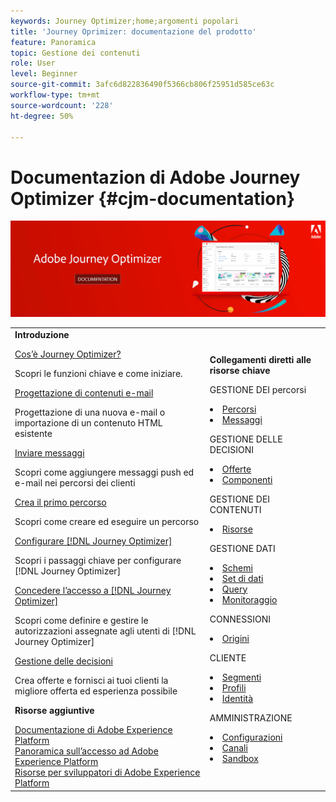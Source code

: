 ```yaml
---
keywords: Journey Optimizer;home;argomenti popolari
title: 'Journey Oprimizer: documentazione del prodotto'
feature: Panoramica
topic: Gestione dei contenuti
role: User
level: Beginner
source-git-commit: 3afc6d822836490f5366cb806f25951d585ce63c
workflow-type: tm+mt
source-wordcount: '228'
ht-degree: 50%

---
```


# Documentazion di Adobe Journey Optimizer {#cjm-documentation}

![](using/assets/do-not-localize/banner-cjm.png)


<table style="table-layout:fixed">
<tr>
  <td>
    <div><strong>Introduzione</strong>
    </div>
    <p>
    <em></em>
    <p>
    <div>
      <a href="using/get-started.md">Cos’è Journey Optimizer?</a>
    </div>
    <p>  Scopri le funzioni chiave e come iniziare.
    <p>
    <div>
      <a href="using/design-emails.md">Progettazione di contenuti e-mail</a>
    </div>
    <p>
    Progettazione di una nuova e-mail o importazione di un contenuto HTML esistente
    <p>
    <div>
      <a href="using/building-journeys/journeys-message.md">Inviare messaggi</a>
    </div>
    <p>Scopri come aggiungere messaggi push ed e-mail nei percorsi dei clienti
    <p>
    <div>
    <a href="using/building-journeys/journeys-uc.md">Crea il primo percorso</a>
    </div>
    <p>Scopri come creare ed eseguire un percorso
    <p>
    <div>
    <a href="using/configuration/get-started-configuration.md">Configurare [!DNL Journey Optimizer]</a>
    </div>
    <p>Scopri i passaggi chiave per configurare [!DNL Journey Optimizer]
    <p>
    <div>
    <a href="using/administration/permissions-overview.md">Concedere l’accesso a [!DNL Journey Optimizer]</a>
    </div>
    <p>Scopri come definire e gestire le autorizzazioni assegnate agli utenti di [!DNL Journey Optimizer]
    <p>
    <div>
    <a href="using/offers/get-started/starting-offer-decisioning.md">Gestione delle decisioni</a>
    </div>
    <p>Crea offerte e fornisci ai tuoi clienti la migliore offerta ed esperienza possibile
    <p>
    <p>
    <div><strong>Risorse aggiuntive</strong>
    </div>
    <p>
    <p>
    <div>
      <a href="https://experienceleague.adobe.com/docs/experience-platform/landing/home.html?lang=it">Documentazione di Adobe Experience Platform</a>
    </div>
      <div>
      <a href="https://experienceleague.adobe.com/docs/experience-platform/access-control/home.html?lang=it">Panoramica sull’accesso ad Adobe Experience Platform</a>
    </div>
      <div>
      <a href="https://www.adobe.com/it/experience-platform/documentation-and-developer-resources.html">Risorse per sviluppatori di Adobe Experience Platform</a>
    </div>
  </td>
   <td>
   <div><strong>Collegamenti diretti alle risorse chiave</strong>
    </div>
    <p>
    <em></em>
    <p>
    <p>GESTIONE DEI percorsi</p>
    <li>
      <a href="using/building-journeys/journey-gs.md">Percorsi</a>
    </li>
    <li>
      <a href="using/create-message.md">Messaggi</a>
    </li>
    <p>
    <p>GESTIONE DELLE DECISIONI</p>
    <li>
      <a href="using/offers/get-started/starting-offer-decisioning.md">Offerte</a>
    </li>
     <li>
      <a href="using/offers/offer-library/key-steps.md">Componenti</a>
    </li>
    <p>
    <p>GESTIONE DEI CONTENUTI</p>
    <li>
      <a href="using/assets-essentials.md">Risorse</a>
    </li>
    <p>
    <p>GESTIONE DATI</p>
    <li>
      <a href="https://experienceleague.adobe.com/docs/experience-platform/xdm/tutorials/create-schema-ui.html?lang=it">Schemi</a>
    </li>
     <li>
      <a href="https://experienceleague.adobe.com/docs/experience-platform/catalog/datasets/user-guide.html?lang=it">Set di dati</a>
    </li>
        <li>
      <a href="https://experienceleague.adobe.com/docs/experience-platform/query/ui/overview.html?lang=it">Query</a>
    </li>
     <li>
      <a href="https://experienceleague.adobe.com/docs/experience-platform/ingestion/quality/monitor-data-ingestion.html?lang=it">Monitoraggio</a>
    </li>
    <p>
    <p>CONNESSIONI</p>
    <li>
      <a href="https://experienceleague.adobe.com/docs/experience-platform/sources/home.html?lang=it">Origini</a>
    </li>
    <p>
    <p>CLIENTE</p>
    <li>
      <a href="using/segment/about-segments.md">Segmenti</a>
    </li>
     <li>
      <a href="https://experienceleague.adobe.com/docs/experience-platform/profile/ui/user-guide.html?lang=it">Profili</a>
    </li>
    <li>
      <a href="https://experienceleague.adobe.com/docs/experience-platform/identity/namespaces.html#manage-namespaces">Identità</a>
    </li>
    <p>
    <p>AMMINISTRAZIONE</p>
    <li>
      <a href="using/configuration/about-data-sources-events-actions.md">Configurazioni </a>
    </li>
    <li>
      <a href="using/configuration/get-started-configuration.md">Canali</a>
    </li>
     <li>
      <a href="using/administration/sandboxes.md">Sandbox</a>
    </li>
  </td>
</tr>
</table>
